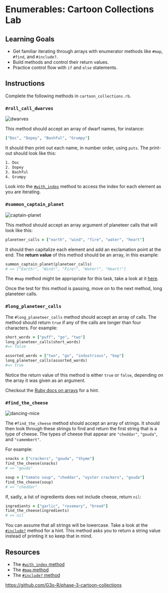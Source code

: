 # Enumerables: Cartoon Collections Lab

## Learning Goals

- Get familiar iterating through arrays with enumerator methods like `#map`,
  `#find`, and `#include?`.
- Build methods and control their return values.
- Practice control flow with `if` and `else` statements.

## Instructions

Complete the following methods in `cartoon_collections.rb`.

### `#roll_call_dwarves`

![dwarves](https://s3-us-west-2.amazonaws.com/web-dev-readme-photos/cartoon-collections/dwarves.jpg)

This method should accept an array of dwarf names, for instance:

```rb
["Doc", "Dopey", "Bashful", "Grumpy"]
```

It should then print out each name, in number order, using `puts`. The print-out
should look like this:

```txt
1. Doc
2. Dopey
3. Bashful
4. Grumpy
```

Look into the [`#with_index`][with_index] method to access the index for each
element as you are iterating.

### `#summon_captain_planet`

![captain-planet](https://s3-us-west-2.amazonaws.com/web-dev-readme-photos/cartoon-collections/captain-planet.jpeg)

This method should accept an array argument of planeteer calls that will look
like this:

```rb
planeteer_calls = ["earth", "wind", "fire", "water", "heart"]
```

It should then capitalize each element and add an exclamation point at the end.
The **return value** of this method should be an array, in this example:

```rb
summon_captain_planet(planeteer_calls)
# => ["Earth!", "Wind!", "Fire!", "Water!", "Heart!"]
```

The `#map` method might be appropriate for this task, take a look at it
[here][map].

Once the test for this method is passing, move on to the next method, long
planeteer calls.

### `#long_planeteer_calls`

The `#long_planeteer_calls` method should accept an array of calls. The method
should return `true` if any of the calls are longer than four characters. For
example:

```ruby
short_words = ["puff", "go", "two"]
long_planeteer_calls(short_words)
#=> false

assorted_words = ["two", "go", "industrious", "bop"]
long_planeteer_calls(assorted_words)
#=> true
```

Notice the return value of this method is either `true` or `false`, depending on
the array it was given as an argument.

Checkout the [Ruby docs on arrays][arrays] for a hint.

### `#find_the_cheese`

![dancing-mice](https://s3-us-west-2.amazonaws.com/web-dev-readme-photos/cartoon-collections/cheese.jpg)

The `#find_the_cheese` method should accept an array of strings. It should then
look through these strings to find and return the first string that is a type of
cheese. The types of cheese that appear are `"cheddar"`, `"gouda"`, and
`"camembert"`.

For example:

```ruby
snacks = ["crackers", "gouda", "thyme"]
find_the_cheese(snacks)
# => "gouda"

soup = ["tomato soup", "cheddar", "oyster crackers", "gouda"]
find_the_cheese(soup)
# => "cheddar"
```

If, sadly, a list of ingredients does not include cheese, return `nil`:

```ruby
ingredients = ["garlic", "rosemary", "bread"]
find_the_cheese(ingredients)
# => nil
```

You can assume that all strings will be lowercase. Take a look at the
[`#include?`][include?] method for a hint. This method asks you to return a string
value instead of printing it so keep that in mind.

## Resources

- The [`#with_index` method][with_index]
- The [`#map` method][map]
- The [`#include?` method][include?]

[with_index]: https://apidock.com/ruby/Enumerator/with_index
[map]: http://ruby-doc.org/core/Array.html#method-i-map
[include?]: http://ruby-doc.org/core/Array.html#method-i-include-3F
[arrays]: http://ruby-doc.org/core/Array.html

https://github.com/G3o-R/phase-3-cartoon-collections